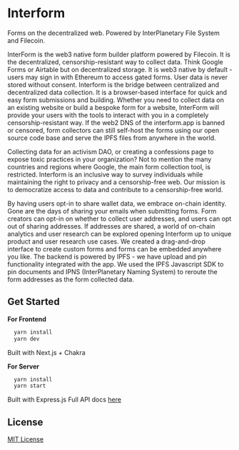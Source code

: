 # Interform

Forms on the decentralized web. Powered by InterPlanetary File System and Filecoin.

InterForm is the web3 native form builder platform powered by Filecoin. It is the decentralized, censorship-resistant way to collect data. Think Google Forms or Airtable but on decentralized storage. It is web3 native by default - users may sign in with Ethereum to access gated forms. User data is never stored without consent. Interform is the bridge between centralized and decentralized data collection.
It is a browser-based interface for quick and easy form submissions and building. Whether you need to collect data on an existing website or build a bespoke form for a website, InterForm will provide your users with the tools to interact with you in a completely censorship-resistant way. If the web2 DNS of the interform.app is banned or censored, form collectors can still self-host the forms using our open source code base and serve the IPFS files from anywhere in the world.


Collecting data for an activism DAO, or creating a confessions page to expose toxic practices in your organization? Not to mention the many countries and regions where Google, the main form collection tool, is restricted. Interform is an inclusive way to survey individuals while maintaining the right to privacy and a censorship-free web. Our mission is to democratize access to data and contribute to a censorship-free world.


By having users opt-in to share wallet data, we embrace on-chain identity. Gone are the days of sharing your emails when submitting forms. Form creators can opt-in on whether to collect user addresses, and users can opt out of sharing addresses. If addresses are shared, a world of on-chain analytics and user research can be explored opening Interform up to unique product and user research use cases.
We created a drag-and-drop interface to create custom forms and forms can be embedded anywhere you like. The backend is powered by IPFS - we have upload and pin functionality integrated with the app. We used the IPFS Javascript SDK to pin documents and IPNS (InterPlanetary Naming System) to reroute the form addresses as the form collected data.


## Get Started
**For Frontend**
```bash
  yarn install
  yarn dev
```
Built with Next.js + Chakra

**For Server**
```bash
  yarn install
  yarn start
```
Built with Express.js
Full API docs [here](/server/)

## License
[MIT License](LICENSE)
